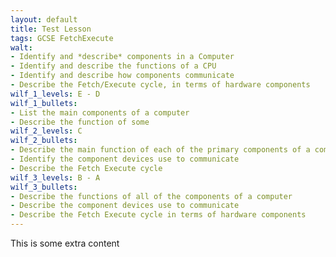 ```yaml
---
layout: default
title: Test Lesson
tags: GCSE FetchExecute
walt:
- Identify and *describe* components in a Computer
- Identify and describe the functions of a CPU
- Identify and describe how components communicate
- Describe the Fetch/Execute cycle, in terms of hardware components
wilf_1_levels: E - D
wilf_1_bullets:
- List the main components of a computer
- Describe the function of some
wilf_2_levels: C
wilf_2_bullets:
- Describe the main function of each of the primary components of a computer
- Identify the component devices use to communicate
- Describe the Fetch Execute cycle
wilf_3_levels: B - A
wilf_3_bullets:
- Describe the functions of all of the components of a computer
- Describe the component devices use to communicate
- Describe the Fetch Execute cycle in terms of hardware components
---
```


This is some extra content
